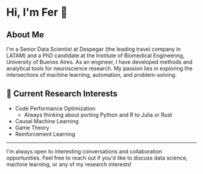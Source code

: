 # Hi, I'm Fer 👋

## About Me
I'm a Senior Data Scientist at Despegar (the leading travel company in LATAM) and a PhD candidate at the Institute of Biomedical Engineering, University of Buenos Aires. As an engineer, I have developed methods and analytical tools for neuroscience research.
My passion lies in exploring the intersections of machine learning, automation, and problem-solving.


## 🌱 Current Research Interests
- Code Performance Optimization
  * Always thinking about porting Python and R to Julia or Rust
- Causal Machine Learning
- Game Theory
- Reinforcement Learning

---

I'm always open to interesting conversations and collaboration opportunities. Feel free to reach out if you'd like to discuss data science, machine learning, or any of my research interests!
